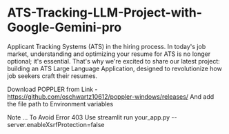 # ATS-Tracking-LLM-Project-with-Google-Gemini-pro
Applicant Tracking Systems (ATS) in the hiring process. In today's job market, understanding and optimizing your resume for ATS is no longer optional; it's essential. That's why we're excited to share our latest project: building an ATS Large Language Application, designed to revolutionize how job seekers craft their resumes.

Download POPPLER from Link  - https://github.com/oschwartz10612/poppler-windows/releases/
And add the file path to Environment variables


Note ... To Avoid Error 403
 Use streamlit run your_app.py --server.enableXsrfProtection=false


